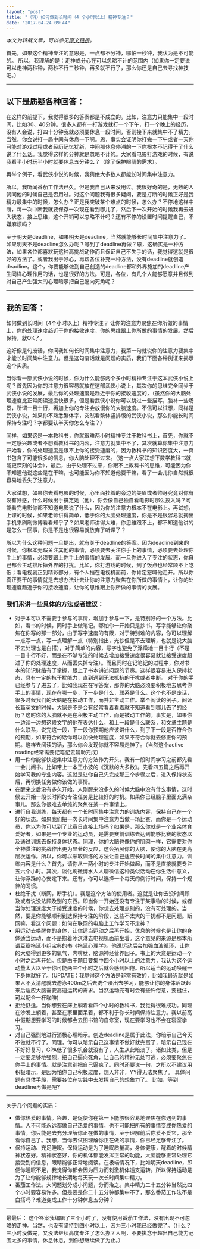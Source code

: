 ```yaml
---
layout: "post"
title: "（转）如何做到长时间（4 个小时以上）精神专注？"
date: "2017-04-24 09:44"
---
```


*本文为转载文章，可以参见[原文链接](https://www.zhihu.com/collection/42099846?page=1)。*

首先，如果这个精神专注的意思是，一点都不分神，哪怕一秒钟，我认为是不可能的。
所以，我理解的是：走神或分心在可以忽略不计的范围内（如果你一定要说可以走神两秒钟，两秒不行三秒钟，再多就不行了，那么你还是自己去寻找神技吧。）

***

## 以下是质疑各种回答：
在这样的前提下，我觉得很多的答案都是不成立的。比如，注意力只能集中一段时间，比如30、40分钟。很多人都有一打游戏就打一个下午，打一个晚上的经历，没有人会说，打四十分钟我就必须要休息一段时间，否则接下来就集中不了精力。当然，你会说打一局中间有休息一下啊。恩，事实会证明你打完一下午或者一天你可能对游戏过程或者经历记忆犹新，中间那休息停滞的一下你根本不记得干了什么说了什么话。我觉得这样的分神就是忽略不计的。大家看电影打游戏的时候，有说我看半小时玩半小时就要休息五分钟么？（除了保护眼睛的需求）。

再举个例子，看武侠小说的时候，我猜绝大多数人都能长时间集中注意力。

所以，我听闻番茄工作法已久。但是我自己从来没用过。我很好奇的是，无数的人赞同他的时候自己是否用过。对这个问题我有很多疑问，要是打断的时候正好是我精力最集中的时候，怎么办？正是我突破某个难点的时候，怎么办？不停地这样中断，每一次中断我就要保存一次现在看到哪儿了，然后下一次开始的时候我再去进入状态，接上思维，这个开销可以忽略不计吗？还有不停的设置时间提醒自己，不嫌麻烦吗？

至于明天是deadline，如果明天是deadline，当然就能够长时间集中注意力了。如果明天不是deadline怎么办呢？等到了deadline再做？恩，这确实是一种方法，如果各位都喜欢玩这种高挑战动作而且保证自己不失手的话，我觉得这就是很好的方法了。或者我出于好心，再帮各位补充一种方法，没有deadline就创造deadline。这个，你要能够做到自己创造的deadline都和外界施加的deadline产生同样心理作用的话，也是很好的方法。可是，各位，有几个人能够愿意并且做到对自己产生强大的心理暗示把自己逼向死角呢？

<!-- more -->

***

## 我的回答：
如何做到长时间（4个小时以上）精神专注？
让你的注意力聚焦在你所做的事情上，你的处理速度趋近于你的接收速度，你的思维跟上你所做的事情的发展。然后保持，就OK了。

这好像是句废话，你问我如何长时间集中注意力，我第一句就说你的注意力要集中才能长时间集中注意力。但是这句废话就是问题的实质，我们下面各种例证来揭示这个实质。

当你看一部武侠小说的时候，你为什么能够两个多小时精神专注于这本武侠小说上呢？首先因为你的注意力很容易就放在这部武侠小说上，其次你的思维完全同步于武侠小说的发展，最后你的处理速度是趋近于你的接收速度的，（虽然你的大脑处理速度比正常阅读速度快很多，但是看武侠小说你可以跳过一些描写，脑补一些场景，所谓一目十行，再加上你的专注会放慢你的大脑速度。不信可以试想，同样是武侠小说，如果你不熟悉繁体字，突然看繁体竖排版的武侠小说，那么你能长时间保持专注吗？字都要认半天你怎么专注？）

同样，如果这是一本教科书，你就很难两小时精神专注于教科书上，首先，你就不一定感兴趣或者不想看教科书的内容，注意力就集中不了，其次就算你集中注意力开始看，你的处理速度是跟不上你的接受速度的，因为教科书的知识密度大，一页书包含了可能很多的信息，你大脑处理不过来。（这一点大家联想下数学教科书就能更深刻的体会），最后，由于处理不过来，你跟不上教科书的思维，可能因为你不知道他说这些是在干嘛，也可能因为你不知道他要干嘛，看了一会儿你自然就很容易地丢失了注意力。

大家试想，如果你去看电影的时候，心里面挂着的旁边的美眉或者帅哥究竟对你有没有好感，什么时候出手搞定她（他），你会像自己独自看电影时那么投入吗？可能看完电影你都不知道电影说了什么，因为你的注意力根本不在电影上。再试想，上课的时候，如果老师讲得简单，低于你的大脑处理速度，你是不是很容易就掏出手机来刷刷微博看看知乎了？如果老师讲得太难，你思维跟不上，都不知道他讲的是怎么一回事，你是不是也很容易就放弃了听课了？

所以为什么这种问题一旦提出，就有关于deadline的答案。因为deadline到来的时候，你根本无暇关注其他的事情，必须要去关注你手上的事情，必须要去处理你手上的事情，必须要跟上你手上的事情的发展。而一旦你进入了专注的状态，你自己都会主动排斥掉外界的打扰。比如，你打游戏的时候，到了饭点也经常顾不上吃饭；看电视剧正到精彩部分，有个人挡在电视机面前，你肯定怒喊他走开。所以你真正要干的事情就是去想办法让去让你的注意力聚焦在你所做的事情上，让你的处理速度趋近于你的接收速度，让你的思维跟上你所做的事情的发展。

### 我们来讲一些具体的方法或者建议：

- 对于本可以不需要手参与的事情，增加手参与一下，是特别好的一个方法。比如，看书的时候，同时手上做笔记。哪怕你一开始只是抄书。写字能够让你聚焦在你写的那一部分，由于写字速度的有限，对于特别难的内容，你可以理解一点写一点，写一点理解一点（特别指出，光抄但是不去理解，也就是说大脑不去处理也是白搭），对于简单的内容，写字也避免了浮躁地一目十行（不是一目十行不好，而是在不够专注的时候去增加接受速度很容易就让接受速度超过了你的处理速度，从而丢失掉专注）。而且同时在记笔记的过程中，你对书本的知识脉络有了掌握，跟上了书本讲述问题的节奏。这样很容易进入保持状态，具有一定的抗干扰能力，直到遇到无法抵抗的干扰或者中断。
对于你的手已经参与了进去了，比如我现在在写答案，那你的大脑必须要积极地去思考你手上的事情，现在在哪一步，下一步是什么，联系是什么。这个也不是废话，很多时候我们的大脑是在被动工作，而并非主动工作。举个阅读的例子。阅读长篇英文的时候，大家是不是会有经常看着看着就不知道看到哪儿去了的经历？这时你的大脑就不是在积极主动工作，而是被动工作的。事实是，如果你一边读一边想这段文字的他在表达什么，和上一段是什么联系，和文章主题是什么联系，说完这一段，下一段你预期他应该讲什么，到了下一段是否符合你的预期，如果符合的话你可以加快处理速度，如果不符合你就去修正你的预期。这样去阅读的话，那么你会发现你就不容易走神了。（当然这个active reading经常需要记笔记去辅助完成）
- 用一件你能够快速集中注意力的方法作为开头。我有一段时间学习之前都先看一会儿闲书。比如带上一本王小波的《沉默的大多数》。先看四五篇之后再开始学习我的专业内容。这就是让你自己先完成那三个步骤之后，进入保持状态后，再切换任务做你该做的事情。
- 在醒来之后没有多久开始。人刚醒来没多久的时候大脑中没有什么事情，这时候去开始一段长时间的专注任务是比较好的时机。如果你已经脑子里面充满杂事儿，那么你很难去单纯的聚焦在某一件事情上。
- 进行自我训练，每天都有一个长时间集中注意力的训练内容，保持自己在一个好的状态。如果我们把一次长时间集中注意力当做一场比赛，而你是一个运动员，你以为你可以到了比赛日直接上场吗？如果是，那么你就是一个业余体育爱好者，如果是一个专业的运动员，是需要赛前训练去达到能够比赛的状态以及通过训练去保持身体状态。同理，你的大脑也像你的肌肉一样，它需要对你全神贯注的挑战作出更为显著的反应，这会拓展你的大脑，使你的大脑在更高层次运作。所以，你可以采取训练的方法让自己适应长时间的集中注意力。训练内容是什么？首先，请你从一两小时的专注开始做起，而不是直接就要专注五六个小时。其次，淡化刷微博水人人聊微信这种类似活动在你生活中意义，让你浮躁的心安定下来。还有，你可以选择一个每天的例行时间，保持一个规律的习惯。
- 杜绝干扰（断网，断手机）。我是这个方法的使用者。这就是让你去没时间顾及或者说没法顾及别的东西。即当你一开始还没有专注于某事物的时候，或者当你处理速度大于接受速度的时候，你想去处理点别的，没有可处理的。当然，要是你能够顺利到达保持专注的阶段，这些不太大的干扰都不是问题。断网嘛，看这个问题：如何在联网的电脑上工作学习不走神？
- 用运动去唤醒你的身体，让你适当运动之后再开始，休息的时候也是让你的身体适当运动，而不是抱着冰淇淋去电视机面前坐着。这个意见的来源是那本所谓豆瓣拖延小组宝典的书《拖延心理学》。他说运动后会加强血液循环，让你的大脑得到更多的氧气，内啡肽，脑源神经营养因子。书上的大意是运动一个小时之后再开始。但是由于题目要集中四个小时以上的注意力，我认为这个运动量太大以至于你可能两三个小时之后就会感到困倦。所以适当的运动唤醒一下身体就好了。(UPDATE：我觉得这个方法是非常有效的，比如我最近就是如果人不太清醒就去游泳400m之后去洗个澡出去学习，能够让你的身体活跃起来后适应大脑需要高速运转的需求。当然运动完有时会有些许倦意，要挺住，可以配合一杯咖啡)
- 拒绝舒适。当你想要在床上躺着看四个小时的教科书，我觉得很难成功。同理在沙发上躺着，甚至在家里面呆着，都不利于你长时间保持注意力。我以前高中假期想要学习的时候都会去图书馆的自修室，现在要学习也不会在寝室学习。
- 对自己强烈地进行消极心理暗示。创造deadline是属于此法，你暗示自己今天不做就不行了。同理，你可以暗示自己这事情不做好就完蛋了，暗示自己现在不好好复习，GPA低了很多机会就没有了，人生从此暗淡了。诸如此类，但是一定要足够地强烈，把自己逼向死角，让自己的精神无处可逃，必须要聚焦在你手上的事情。就是注意别把自己逼疯了。同时还要说一句，之所以不建议用积极暗示，是因为怕你自己积极过度，想入非非，YY得无法聚焦了。
具体问题有具体手段，需要各位在实践中去发挥自己的想象力了。
比如，等到deadline再做是吧?

***

关于几个问题的实质：
- 做你热爱的事情。兴趣，是促使你在第一下能够很容易地聚焦在你遇到的事情。人不可能永远都做自己热爱的事情，也不可能把所有的事情变成你热爱的事情。你只能是去充分理解你正在做的事情，至于理解前后你爱不爱它，那全看你自己了。我想，当你去试图理解你正在做的事情，你已经足够专注了。
- 保持运动、充足睡眠。保持运动是为了睡眠质量高，身体健康，醒着的时候精神状态好。精神状态好，你的机体都能发挥正常的功能，大脑能够正常处理它接受到的信息，眼睛能够正常地阅读。在极端情况下，比如明天deadline，即便你睡眠不足，我觉得你都会因为压力而刺激机体透支运转。所以保持运动是为了让你能够规律地长期地每天玩一次长时间集中精力。
- 番茄工作法。大问题划分成小问题，分而治之。集中精力二十五分钟当然比四个小时要容易许多。但是要是你二十五分钟都集中不了，那么番茄工作法不是白搭吗？难道变成工作十分钟休息五分钟？

***

最最后：
这个答案我编辑了三个小时了，没有使用番茄工作法，没有出现不可忽略的走神。当然，也没有坚持到四小时以上，因为三小时我已经做完了。（什么？三小时没做完，又没法继续高度专注了怎么办？人啊，不要执念于超出自己能力范围太多的事情，休息休息，到你想继续做了为止。）
